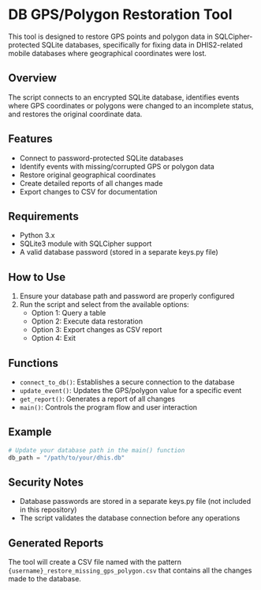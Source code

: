 # DB GPS/Polygon Restoration Tool

This tool is designed to restore GPS points and polygon data in SQLCipher-protected SQLite databases, specifically for fixing data in DHIS2-related mobile databases where geographical coordinates were lost.

## Overview

The script connects to an encrypted SQLite database, identifies events where GPS coordinates or polygons were changed to an incomplete status, and restores the original coordinate data.

## Features

- Connect to password-protected SQLite databases
- Identify events with missing/corrupted GPS or polygon data
- Restore original geographical coordinates 
- Create detailed reports of all changes made
- Export changes to CSV for documentation

## Requirements

- Python 3.x
- SQLite3 module with SQLCipher support
- A valid database password (stored in a separate keys.py file)

## How to Use

1. Ensure your database path and password are properly configured
2. Run the script and select from the available options:
    - Option 1: Query a table
    - Option 2: Execute data restoration
    - Option 3: Export changes as CSV report
    - Option 4: Exit

## Functions

- `connect_to_db()`: Establishes a secure connection to the database
- `update_event()`: Updates the GPS/polygon value for a specific event
- `get_report()`: Generates a report of all changes
- `main()`: Controls the program flow and user interaction

## Example

```python
# Update your database path in the main() function
db_path = "/path/to/your/dhis.db"
```

## Security Notes

- Database passwords are stored in a separate keys.py file (not included in this repository)
- The script validates the database connection before any operations

## Generated Reports

The tool will create a CSV file named with the pattern `{username}_restore_missing_gps_polygon.csv` that contains all the changes made to the database.